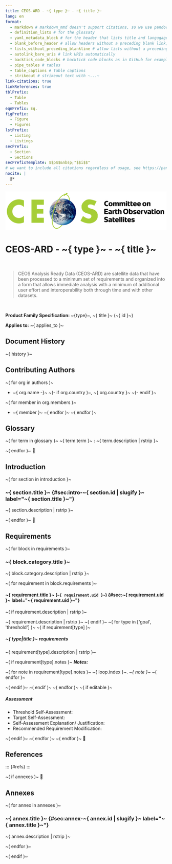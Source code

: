 ```yaml
---
title: CEOS-ARD - ~{ type }~ - ~{ title }~
lang: en
format:
  - markdown # markdown_mmd doesn't support citations, so we use pandoc's markdown and add extentions
  - definition_lists # for the glossaty
  - yaml_metadata_block # for the header that lists title and langugage in markdown
  - blank_before_header # allow headers without a preceding blank link, often an issue with jinja
  - lists_without_preceding_blankline # allow lists without a preceding blank line, often done wrong by authors
  - autolink_bare_uris # link URIs automatically
  - backtick_code_blocks # backtick code blocks as in GitHub for example
  - pipe_tables # tables
  - table_captions # table captions
  - strikeout # strikeout text with ~...~
link-citations: true
linkReferences: true
tblPrefix:
  - Table
  - Tables
eqnPrefix: Eq.
figPrefix:
  - Figure
  - Figures
lstPrefix:
  - Listing
  - Listings
secPrefix:
  - Section
  - Sections
secPrefixTemplate: $$p$$&nbsp;"$$i$$"
# we want to include all citations regardless of usage, see https://pandoc.org/chunkedhtml-demo/9.6-including-uncited-items-in-the-bibliography.html
nocite: |
  @*
---
```


![](assets/CEOS_logo_colour_black_text_right.png)

# CEOS-ARD - ~{ type }~ - ~{ title }~

&nbsp;

> CEOS Analysis Ready Data (CEOS-ARD) are satellite data that have been processed to a minimum set of requirements and organized into a form that allows immediate analysis with a minimum of additional user effort and interoperability both through time and with other datasets.

&nbsp;

**Product Family Specification:**
~{type}~, ~{ title }~ (~{ id }~)

**Applies to:**
~{ applies_to }~

&#12;

## Document History

~{ history }~

## Contributing Authors

~( for org in authors )~
- ~{ org.name -}~ ~(- if org.country )~, ~{ org.country }~ ~(- endif )~

~(   for member in org.members )~
  - ~{ member }~
~(   endfor )~
~( endfor )~

&#12;

## Glossary

~( for term in glossary )~
~{ term.term }~
:   ~{ term.description | rstrip }~

~( endfor )~
&#12;

## Introduction

~( for section in introduction )~
### ~{ section.title }~ {#sec:intro-~{ section.id | slugify }~ label="~{ section.title }~"}

~{ section.description | rstrip }~

~( endfor )~
&#12;

## Requirements

~( for block in requirements )~
### ~{ block.category.title }~

~{ block.category.description | rstrip }~

~(   for requirement in block.requirements )~
#### ~{ requirement.title }~ (`~{ requirement.uid }~`) {#sec:~{ requirement.uid }~ label="~{ requirement.uid }~"}
~(     if requirement.description | rstrip )~

~{ requirement.description | rstrip }~
~(     endif )~
~(     for type in ['goal', 'threshold'] )~
~(       if requirement[type] )~

##### ~{ type|title }~ requirements

~{ requirement[type].description | rstrip }~

~(         if requirement[type].notes )~
**_Notes:_**

~(           for note in requirement[type].notes )~
~{ loop.index }~. _~{ note }~_
~(           endfor )~

~(         endif )~
~(       endif )~
~(     endfor )~
~(     if editable )~

##### Assessment

- Threshold Self-Assessment:
- Target Self-Assessment:
- Self-Assessment Explanation/ Justification:
- Recommended Requirement Modification:

~(     endif )~
~(   endfor )~
~( endfor )~
&#12;

## References

::: {#refs}
:::

~( if annexes )~
&#12;

## Annexes

~(   for annex in annexes )~
### ~{ annex.title }~ {#sec:annex-~{ annex.id | slugify }~ label="~{ annex.title }~"}

~{ annex.description | rstrip }~

~(   endfor )~

~( endif )~
